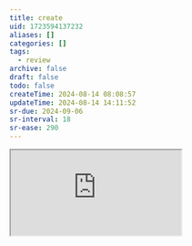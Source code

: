 ```yaml
---
title: create
uid: 1723594137232
aliases: []
categories: []
tags:
  - review
archive: false
draft: false
todo: false
createTime: 2024-08-14 08:08:57
updateTime: 2024-08-14 14:11:52
sr-due: 2024-09-06
sr-interval: 18
sr-ease: 290
---
```


<iframe
  class="iframe_full"
  src="https://dict.youdao.com/result?word=create&lang=en"
>
</iframe>
